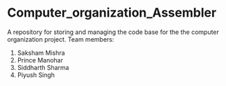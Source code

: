 # Computer_organization_Assembler
A repository for storing and managing the code base for the the computer organization project.
Team members: 
1. Saksham Mishra
2. Prince Manohar
3. Siddharth Sharma
4. Piyush Singh
